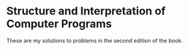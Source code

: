 # Structure and Interpretation of Computer Programs

These are my solutions to problems in the second edition of the book.